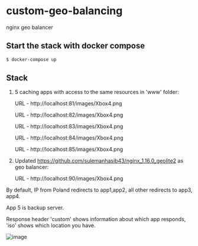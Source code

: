 # custom-geo-balancing
nginx geo balancer

## Start the stack with docker compose

```bash
$ docker-compose up
```

## Stack

1. 5 caching apps with access to the same resources in 'www' folder:

    URL - http://localhost:81/images/Xbox4.png

    URL - http://localhost:82/images/Xbox4.png

    URL - http://localhost:83/images/Xbox4.png

    URL - http://localhost:84/images/Xbox4.png

    URL - http://localhost:85/images/Xbox4.png




2. Updated https://github.com/sulemanhasib43/nginx_1.16.0_geolite2 as geo balancer:

    URL - http://localhost:90/images/Xbox4.png


By default, IP from Poland redirects to app1,app2, all other redirects to app3, app4.

App 5 is backup server.

Response header 'custom' shows information about which app responds, 'iso' shows which location you have.

![image](https://user-images.githubusercontent.com/112312750/196042388-5b07e173-8a66-44db-830e-e952497cab3f.png)






